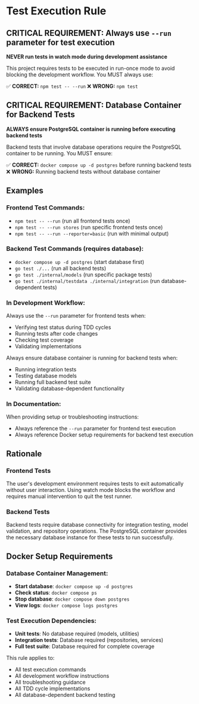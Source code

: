 # Test Execution Rule

## CRITICAL REQUIREMENT: Always use `--run` parameter for test execution

**NEVER run tests in watch mode during development assistance**

This project requires tests to be executed in run-once mode to avoid blocking the development workflow. You MUST always use:

✅ **CORRECT:** `npm test -- --run`
❌ **WRONG:** `npm test`

## CRITICAL REQUIREMENT: Database Container for Backend Tests

**ALWAYS ensure PostgreSQL container is running before executing backend tests**

Backend tests that involve database operations require the PostgreSQL container to be running. You MUST ensure:

✅ **CORRECT:** `docker compose up -d postgres` before running backend tests
❌ **WRONG:** Running backend tests without database container

## Examples

### Frontend Test Commands:
- `npm test -- --run` (run all frontend tests once)
- `npm test -- --run stores` (run specific frontend tests once)
- `npm test -- --run --reporter=basic` (run with minimal output)

### Backend Test Commands (requires database):
- `docker compose up -d postgres` (start database first)
- `go test ./...` (run all backend tests)
- `go test ./internal/models` (run specific package tests)
- `go test ./internal/testdata ./internal/integration` (run database-dependent tests)

### In Development Workflow:
Always use the `--run` parameter for frontend tests when:
- Verifying test status during TDD cycles
- Running tests after code changes
- Checking test coverage
- Validating implementations

Always ensure database container is running for backend tests when:
- Running integration tests
- Testing database models
- Running full backend test suite
- Validating database-dependent functionality

### In Documentation:
When providing setup or troubleshooting instructions:
- Always reference the `--run` parameter for frontend test execution
- Always reference Docker setup requirements for backend test execution

## Rationale

### Frontend Tests
The user's development environment requires tests to exit automatically without user interaction. Using watch mode blocks the workflow and requires manual intervention to quit the test runner.

### Backend Tests
Backend tests require database connectivity for integration testing, model validation, and repository operations. The PostgreSQL container provides the necessary database instance for these tests to run successfully.

## Docker Setup Requirements

### Database Container Management:
- **Start database**: `docker compose up -d postgres`
- **Check status**: `docker compose ps`
- **Stop database**: `docker compose down postgres`
- **View logs**: `docker compose logs postgres`

### Test Execution Dependencies:
- **Unit tests**: No database required (models, utilities)
- **Integration tests**: Database required (repositories, services)
- **Full test suite**: Database required for complete coverage

This rule applies to:
- All test execution commands
- All development workflow instructions
- All troubleshooting guidance
- All TDD cycle implementations
- All database-dependent backend testing